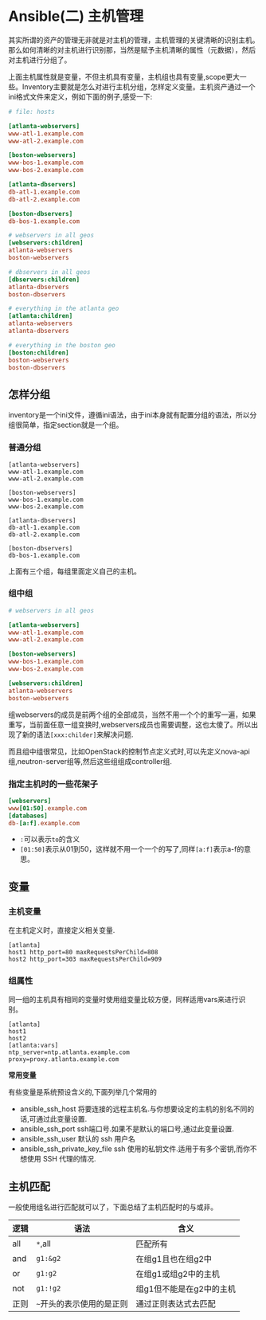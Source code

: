# Ansible(二) 主机管理


其实所谓的资产的管理无非就是对主机的管理，主机管理的关键清晰的识别主机。那么如何清晰的对主机进行识别那，当然是赋予主机清晰的属性（元数据），然后对主机进行分组了。

上面主机属性就是变量，不但主机具有变量，主机组也具有变量,scope更大一些。Inventory主要就是怎么对进行主机分组，怎样定义变量。主机资产通过一个ini格式文件来定义，例如下面的例子,感受一下:


```ini
# file: hosts

[atlanta-webservers]
www-atl-1.example.com 
www-atl-2.example.com 

[boston-webservers]
www-bos-1.example.com
www-bos-2.example.com

[atlanta-dbservers]
db-atl-1.example.com
db-atl-2.example.com

[boston-dbservers]
db-bos-1.example.com

# webservers in all geos
[webservers:children]
atlanta-webservers
boston-webservers

# dbservers in all geos
[dbservers:children]
atlanta-dbservers
boston-dbservers

# everything in the atlanta geo
[atlanta:children]
atlanta-webservers
atlanta-dbservers

# everything in the boston geo
[boston:children]
boston-webservers
boston-dbservers
```

## 怎样分组

inventory是一个ini文件，遵循ini语法，由于ini本身就有配置分组的语法，所以分组很简单，指定section就是一个组。

### 普通分组

```
[atlanta-webservers]
www-atl-1.example.com 
www-atl-2.example.com 

[boston-webservers]
www-bos-1.example.com
www-bos-2.example.com

[atlanta-dbservers]
db-atl-1.example.com
db-atl-2.example.com

[boston-dbservers]
db-bos-1.example.com
```

上面有三个组，每组里面定义自己的主机。

### 组中组

```ini
# webservers in all geos

[atlanta-webservers]
www-atl-1.example.com 
www-atl-2.example.com 

[boston-webservers]
www-bos-1.example.com
www-bos-2.example.com

[webservers:children]
atlanta-webservers
boston-webservers
```

组webservers的成员是前两个组的全部成员，当然不用一个个的重写一遍，如果重写，当前面任意一组变换时,webservers成员也需要调整，这也太傻了。所以出现了新的语法`[xxx:childer]`来解决问题.


而且组中组很常见，比如OpenStack的控制节点定义式时,可以先定义nova-api组,neutron-server组等,然后这些组组成controller组.

### 指定主机时的一些花架子

```ini
[webservers]
www[01:50].example.com
[databases]
db-[a:f].example.com
```

- `:`可以表示`to`的含义
- `[01:50]`表示从01到50，这样就不用一个一个的写了,同样`[a:f]`表示a-f的意思。

## 变量

### 主机变量

在主机定义时，直接定义相关变量.

```
[atlanta]
host1 http_port=80 maxRequestsPerChild=808
host2 http_port=303 maxRequestsPerChild=909
```

### 组属性

同一组的主机具有相同的变量时使用组变量比较方便，同样适用vars来进行识别。

```
[atlanta]
host1
host2
[atlanta:vars]
ntp_server=ntp.atlanta.example.com
proxy=proxy.atlanta.example.com
```

**常用变量**

有些变量是系统预设含义的,下面列举几个常用的

- ansible_ssh_host 将要连接的远程主机名.与你想要设定的主机的别名不同的话,可通过此变量设置.
- ansible_ssh_port ssh端口号.如果不是默认的端口号,通过此变量设置.
- ansible_ssh_user 默认的 ssh 用户名
- ansible_ssh_private_key_file ssh 使用的私钥文件.适用于有多个密钥,而你不想使用 SSH 代理的情况.




## 主机匹配

一般使用组名进行匹配就可以了，下面总结了主机匹配时的与或非。

| 逻辑 | 语法 |  含义  |
|------|------|--------|
| all  | `*`,all | 匹配所有 |
| and  | `g1:&g2` | 在组g1且也在组g2中 |
| or  | `g1:g2` | 在组g1或组g2中的主机|
| not  | `g1:!g2` | 组g1但不能是在g2中的主机 |
| 正则  | `~`开头的表示使用的是正则  | 通过正则表达式去匹配 |